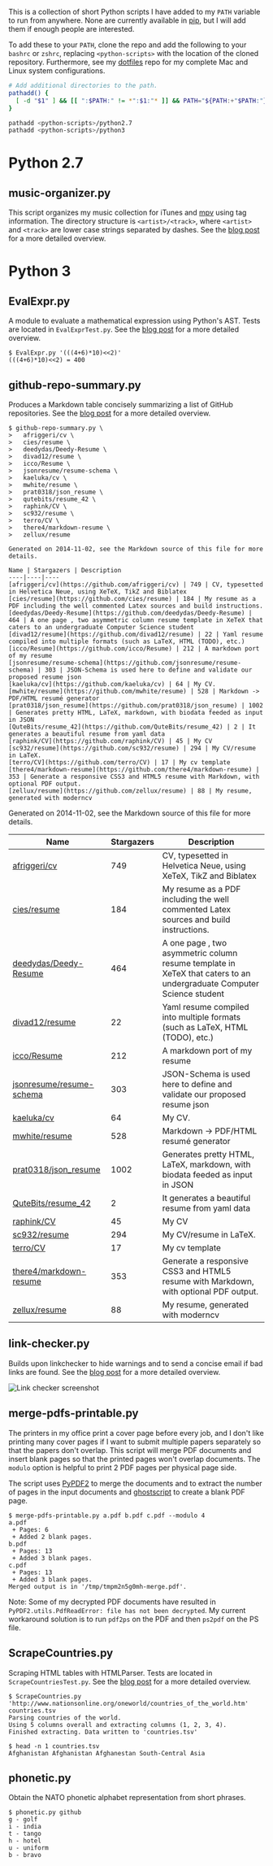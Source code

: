 This is a collection of short Python scripts I have added to my
`PATH` variable to run from anywhere.
None are currently available in [pip][pip],
but I will add them if enough people are interested.

To add these to your `PATH`, clone the repo and add the following
to your `bashrc` or `zshrc`, replacing `<python-scripts>`
with the location of the cloned repository.
Furthermore, see my [dotfiles][dotfiles] repo for my
complete Mac and Linux system configurations.

```Bash
# Add additional directories to the path.
pathadd() {
  [ -d "$1" ] && [[ ":$PATH:" != *":$1:"* ]] && PATH="${PATH:+"$PATH:"}$1"
}

pathadd <python-scripts>/python2.7
pathadd <python-scripts>/python3
```

# Python 2.7
## music-organizer.py
This script organizes my music collection for iTunes
and [mpv][mpv] using tag information.
The directory structure is `<artist>/<track>`, where `<artist>` and `<track>`
are lower case strings separated by dashes.
See the [blog post][music-organizer-post] for a more detailed overview.

# Python 3
## EvalExpr.py
A module to evaluate a mathematical expression using Python's AST.
Tests are located in `EvalExprTest.py`.
See the [blog post][eval-post] for a more detailed overview.

```
$ EvalExpr.py '(((4+6)*10)<<2)'
(((4+6)*10)<<2) = 400
```

## github-repo-summary.py
Produces a Markdown table concisely summarizing a list of GitHub repositories.
See the [blog post][repo-summary-post] for a more detailed overview.

```
$ github-repo-summary.py \
>   afriggeri/cv \
>   cies/resume \
>   deedydas/Deedy-Resume \
>   divad12/resume \
>   icco/Resume \
>   jsonresume/resume-schema \
>   kaeluka/cv \
>   mwhite/resume \
>   prat0318/json_resume \
>   qutebits/resume_42 \
>   raphink/CV \
>   sc932/resume \
>   terro/CV \
>   there4/markdown-resume \
>   zellux/resume

Generated on 2014-11-02, see the Markdown source of this file for more details.

Name | Stargazers | Description
----|----|----
[afriggeri/cv](https://github.com/afriggeri/cv) | 749 | CV, typesetted in Helvetica Neue, using XeTeX, TikZ and Biblatex
[cies/resume](https://github.com/cies/resume) | 184 | My resume as a PDF including the well commented Latex sources and build instructions.
[deedydas/Deedy-Resume](https://github.com/deedydas/Deedy-Resume) | 464 | A one page , two asymmetric column resume template in XeTeX that caters to an undergraduate Computer Science student
[divad12/resume](https://github.com/divad12/resume) | 22 | Yaml resume compiled into multiple formats (such as LaTeX, HTML (TODO), etc.)
[icco/Resume](https://github.com/icco/Resume) | 212 | A markdown port of my resume
[jsonresume/resume-schema](https://github.com/jsonresume/resume-schema) | 303 | JSON-Schema is used here to define and validate our proposed resume json
[kaeluka/cv](https://github.com/kaeluka/cv) | 64 | My CV.
[mwhite/resume](https://github.com/mwhite/resume) | 528 | Markdown -> PDF/HTML resumé generator
[prat0318/json_resume](https://github.com/prat0318/json_resume) | 1002 | Generates pretty HTML, LaTeX, markdown, with biodata feeded as input in JSON
[QuteBits/resume_42](https://github.com/QuteBits/resume_42) | 2 | It generates a beautiful resume from yaml data
[raphink/CV](https://github.com/raphink/CV) | 45 | My CV
[sc932/resume](https://github.com/sc932/resume) | 294 | My CV/resume in LaTeX.
[terro/CV](https://github.com/terro/CV) | 17 | My cv template
[there4/markdown-resume](https://github.com/there4/markdown-resume) | 353 | Generate a responsive CSS3 and HTML5 resume with Markdown, with optional PDF output.
[zellux/resume](https://github.com/zellux/resume) | 88 | My resume, generated with moderncv
```

Generated on 2014-11-02, see the Markdown source of this file for more details.

Name | Stargazers | Description
----|----|----
[afriggeri/cv](https://github.com/afriggeri/cv) | 749 | CV, typesetted in Helvetica Neue, using XeTeX, TikZ and Biblatex
[cies/resume](https://github.com/cies/resume) | 184 | My resume as a PDF including the well commented Latex sources and build instructions.
[deedydas/Deedy-Resume](https://github.com/deedydas/Deedy-Resume) | 464 | A one page , two asymmetric column resume template in XeTeX that caters to an undergraduate Computer Science student
[divad12/resume](https://github.com/divad12/resume) | 22 | Yaml resume compiled into multiple formats (such as LaTeX, HTML (TODO), etc.)
[icco/Resume](https://github.com/icco/Resume) | 212 | A markdown port of my resume
[jsonresume/resume-schema](https://github.com/jsonresume/resume-schema) | 303 | JSON-Schema is used here to define and validate our proposed resume json
[kaeluka/cv](https://github.com/kaeluka/cv) | 64 | My CV.
[mwhite/resume](https://github.com/mwhite/resume) | 528 | Markdown -> PDF/HTML resumé generator
[prat0318/json_resume](https://github.com/prat0318/json_resume) | 1002 | Generates pretty HTML, LaTeX, markdown, with biodata feeded as input in JSON
[QuteBits/resume_42](https://github.com/QuteBits/resume_42) | 2 | It generates a beautiful resume from yaml data
[raphink/CV](https://github.com/raphink/CV) | 45 | My CV
[sc932/resume](https://github.com/sc932/resume) | 294 | My CV/resume in LaTeX.
[terro/CV](https://github.com/terro/CV) | 17 | My cv template
[there4/markdown-resume](https://github.com/there4/markdown-resume) | 353 | Generate a responsive CSS3 and HTML5 resume with Markdown, with optional PDF output.
[zellux/resume](https://github.com/zellux/resume) | 88 | My resume, generated with moderncv

## link-checker.py
Builds upon linkchecker to hide warnings and to send a concise email
if bad links are found.
See the [blog post][link-checker-post] for a more detailed overview.

![Link checker screenshot](https://raw.githubusercontent.com/bamos/python-scripts/master/link-checker-screenshot.png?raw=true)

## merge-pdfs-printable.py
The printers in my office print a cover page before every job,
and I don't like printing many cover pages if I want to submit
multiple papers separately so that the papers don't overlap.
This script will merge PDF documents and insert blank pages
so that the printed pages won't overlap documents.
The `modulo` option is helpful to print 2 PDF pages per physical
page side.

The script uses [PyPDF2][pypdf2] to merge the documents
and to extract the number of pages
in the input documents and [ghostscript][gs]
to create a blank PDF page.

```
$ merge-pdfs-printable.py a.pdf b.pdf c.pdf --modulo 4
a.pdf
 + Pages: 6
 + Added 2 blank pages.
b.pdf
 + Pages: 13
 + Added 3 blank pages.
c.pdf
 + Pages: 13
 + Added 3 blank pages.
Merged output is in '/tmp/tmpm2n5g0mh-merge.pdf'.
```

Note: Some of my decrypted PDF documents have resulted in
`PyPDF2.utils.PdfReadError: file has not been decrypted`.
My current workaround solution is to run `pdf2ps` on
the PDF and then `ps2pdf` on the PS file.

## ScrapeCountries.py
Scraping HTML tables with HTMLParser.
Tests are located in `ScrapeCountriesTest.py`.
See the [blog post][country-post] for a more detailed overview.

```
$ ScrapeCountries.py 'http://www.nationsonline.org/oneworld/countries_of_the_world.htm' countries.tsv
Parsing countries of the world.
Using 5 columns overall and extracting columns (1, 2, 3, 4).
Finished extracting. Data written to 'countries.tsv'

$ head -n 1 countries.tsv
Afghanistan	Afghanistan	Afghanestan	South-Central Asia
```

## phonetic.py
Obtain the NATO phonetic alphabet representation from short phrases.

```
$ phonetic.py github
g - golf
i - india
t - tango
h - hotel
u - uniform
b - bravo
```

[country-post]: http://bamos.github.io/2013/05/03/scraping-tables-python/
[eval-post]: http://bamos.github.io/2013/08/07/python-expression-evaluator/
[link-checker-post]: http://bamos.github.io/2014/02/06/link-checker-crontab/
[music-organizer-post]: http://bamos.github.io/2014/07/05/music-organizer/
[repo-summary-post]: http://bamos.github.io/2014/11/02/github-repo-summary/

[mpv]: http://mpv.io/
[pip]: http://pip.readthedocs.org/en/latest/
[dotfiles]: https://github.com/bamos/dotfiles

[gs]: http://www.ghostscript.com/doc/current/Use.htm
[pypdf2]: https://github.com/mstamy2/PyPDF2
